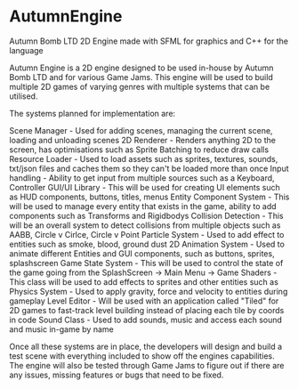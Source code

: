 # AutumnEngine
Autumn Bomb LTD 2D Engine made with SFML for graphics and C++ for the language

Autumn Engine is a 2D engine designed to be used in-house by Autumn Bomb LTD and for various Game Jams. This engine will be used to build multiple 2D games of varying genres with multiple systems that can be utilised. 

The systems planned for implementation are:

Scene Manager - Used for adding scenes, managing the current scene, loading and unloading scenes
2D Renderer - Renders anything 2D to the screen, has optimisations such as Sprite Batching to reduce draw calls
Resource Loader - Used to load assets such as sprites, textures, sounds, txt/json files and caches them so they can't be loaded more than once
Input handling - Ability to get input from multiple sources such as a Keyboard, Controller
GUI/UI Library - This will be used for creating UI elements such as HUD components, buttons, titles, menus
Entity Component System - This will be used to manage every entity that exists in the game, ability to add components such as Transforms and Rigidbodys
Collision Detection - This will be an overall system to detect collisions from multiple objects such as AABB, Circle v Cirlce, Circle v Point
Particle System - Used to add effect to entities such as smoke, blood, ground dust
2D Animation System - Used to animate different Entities and GUI components, such as buttons, sprites, splashscreen
Game State System - This will be used to control the state of the game going from the SplashScreen -> Main Menu -> Game
Shaders - This class will be used to add effects to sprites and other entities such as 
Physics System - Used to apply gravity, force and velocity to entities during gameplay 
Level Editor - Will be used with an application called "Tiled" for 2D games to fast-track level building instead of placing each tile by coords in code
Sound Class - Used to add sounds, music and access each sound and music in-game by name

Once all these systems are in place, the developers will design and build a test scene with everything included to show off the engines capabilities. The engine will also be tested through Game Jams to figure out if there are any issues, missing features or bugs that need to be fixed.
